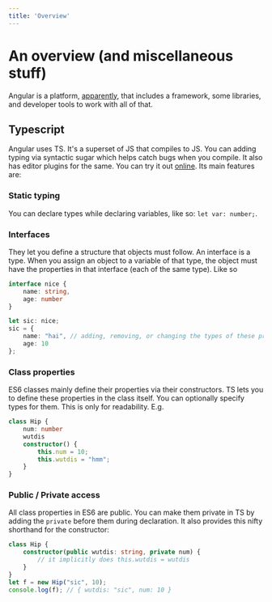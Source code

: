 ```yaml
---
title: 'Overview'
---
```


# An overview (and miscellaneous stuff)
Angular is a platform, [apparently](https://angular.io/guide/what-is-angular), that includes a framework, some libraries, and developer tools to work with all of that.

## Typescript
Angular uses TS. It's a superset of JS that compiles to JS. You can adding typing via syntactic sugar which helps catch bugs when you compile. It also has editor plugins for the same. You can try it out [online](https://www.typescriptlang.org/play). Its main features are:
### Static typing
You can declare types while declaring variables, like so: `let var: number;`.
### Interfaces
They let you define a structure that objects must follow. An interface is a type. When you assign an object to a variable of that type, the object must have the properties in that interface (each of the same type). Like so
```ts
interface nice {
    name: string,
    age: number
}

let sic: nice;
sic = {
    name: "hai", // adding, removing, or changing the types of these properties causes an error
    age: 10
};
```
### Class properties
ES6 classes mainly define their properties via their constructors. TS lets you to define these properties in the class itself. You can optionally specify types for them. This is only for readability. E.g.
```ts
class Hip {
    num: number
    wutdis
    constructor() {
        this.num = 10;
        this.wutdis = "hmm";
    }
}
```
### Public / Private access
All class properties in ES6 are public. You can make them private in TS by adding the `private` before them during declaration. It also provides this nifty shorthand for the constructor:
```ts
class Hip {
    constructor(public wutdis: string, private num) {
        // it implicitly does this.wutdis = wutdis
    }
}
let f = new Hip("sic", 10);
console.log(f); // { wutdis: "sic", num: 10 }
```